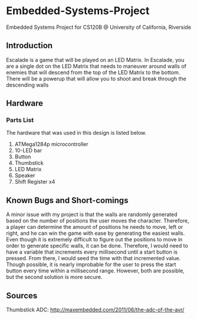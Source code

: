 # Embedded-Systems-Project
Embedded Systems Project for CS120B @ University of California, Riverside

## Introduction
Escalade is a game that will be played on an LED Matrix. In Escalade, you are a single dot on the LED Matrix that needs to maneuver around walls of enemies that will descend from the top of the LED Matrix to the bottom. There will be a powerup that will allow you to shoot and break through the descending walls

## Hardware
### Parts List
The hardware that was used in this design is listed below.
1. ATMega1284p microcontroller
2. 10-LED bar
3. Button
4. Thumbstick
5. LED Matrix
6. Speaker
7. Shift Register x4

## Known Bugs and Short-comings
A minor issue with my project is that the walls are randomly generated based on the number of positions the user moves the character. Therefore, a player can determine the amount of positions he needs to move, left or right, and he can win the game with ease by generating the easiest walls. Even though it is extremely difficult to figure out the positions to move in order to generate specific walls, it can be done. Therefore, I would need to have a variable that increments every millisecond until a start button is pressed. From there, I would seed the time with that incremented value. Though possible, it is nearly improbable for the user to press the start button every time within a millisecond range. However, both are possible, but the second solution is more secure.

## Sources
Thumbstick ADC:
http://maxembedded.com/2011/06/the-adc-of-the-avr/
